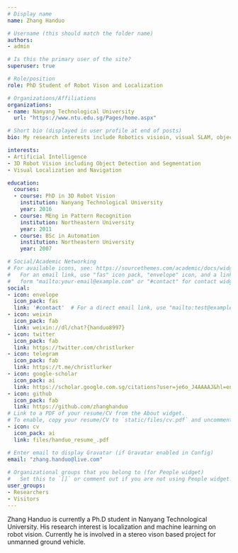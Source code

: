 ```yaml
---
# Display name
name: Zhang Handuo

# Username (this should match the folder name)
authors:
- admin

# Is this the primary user of the site?
superuser: true

# Role/position
role: PhD Student of Robot Vison and Localization

# Organizations/Affiliations
organizations:
- name: Nanyang Technological University
  url: "https://www.ntu.edu.sg/Pages/home.aspx"

# Short bio (displayed in user profile at end of posts)
bio: My research interests include Robotics visioin, visual SLAM, object detection and sensor fusion with the assis of AI.

interests:
- Artificial Intelligence
- 3D Robot Vision including Object Detection and Segmentation
- Visual Localization and Navigation

education:
  courses:
  - course: PhD in 3D Robot Vision
    institution: Nanyang Technological University
    year: 2016
  - course: MEng in Pattern Recognition
    institution: Northeastern University
    year: 2011
  - course: BSc in Automation
    institution: Northeastern University
    year: 2007

# Social/Academic Networking
# For available icons, see: https://sourcethemes.com/academic/docs/widgets/#icons
#   For an email link, use "fas" icon pack, "envelope" icon, and a link in the
#   form "mailto:your-email@example.com" or "#contact" for contact widget.
social:
- icon: envelope
  icon_pack: fas
  link: '#contact'  # For a direct email link, use "mailto:test@example.org".
- icon: weixin
  icon_pack: fab
  link: weixin://dl/chat?{handuo8997}
- icon: twitter
  icon_pack: fab
  link: https://twitter.com/christlurker
- icon: telegram
  icon_pack: fab
  link: https://t.me/christlurker
- icon: google-scholar
  icon_pack: ai
  link: https://scholar.google.com.sg/citations?user=je6o_J4AAAAJ&hl=en
- icon: github
  icon_pack: fab
  link: https://github.com/zhanghanduo
# Link to a PDF of your resume/CV from the About widget.
# To enable, copy your resume/CV to `static/files/cv.pdf` and uncomment the lines below.  
- icon: cv
  icon_pack: ai
  link: files/handuo_resume_.pdf

# Enter email to display Gravatar (if Gravatar enabled in Config)
email: "zhang.handuo@live.com"
  
# Organizational groups that you belong to (for People widget)
#   Set this to `[]` or comment out if you are not using People widget.  
user_groups:
- Researchers
- Visitors
---
```


Zhang Handuo is currently a Ph.D student in Nanyang Technological University. His research interest is localization and machine learning on robot vision. Currently he is involved in a stereo vison based project for unmanned ground vehicle.
